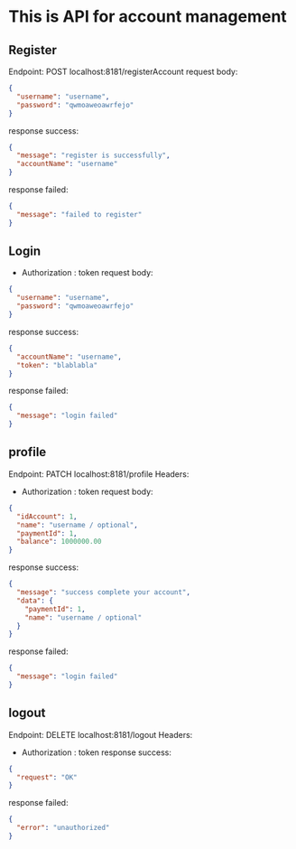 # This is API for account management

## Register
Endpoint: POST localhost:8181/registerAccount
request body:
```json
{
  "username": "username",
  "password": "qwmoaweoawrfejo"
}
```
response success:
```json
{
  "message": "register is successfully",
  "accountName": "username"
}
```
response failed:
```json
{
  "message": "failed to register"
}
```

## Login
- Authorization : token
request body:
```json
{
  "username": "username",
  "password": "qwmoaweoawrfejo"
}
```

response success:
```json
{
  "accountName": "username",
  "token": "blablabla"
}
```
response failed:
```json
{
  "message": "login failed"
}
```

## profile
Endpoint: PATCH localhost:8181/profile
Headers:
- Authorization : token
  request body:
```json
{
  "idAccount": 1,
  "name": "username / optional",
  "paymentId": 1,
  "balance": 1000000.00
}
```

response success:
```json
{
  "message": "success complete your account",
  "data": {
    "paymentId": 1,
    "name": "username / optional"
  }
}
```
response failed:
```json
{
  "message": "login failed"
}
```

## logout
Endpoint: DELETE localhost:8181/logout
Headers:
- Authorization : token
  response success:
```json
{
  "request": "OK"
}
```

response failed:
```json
{
  "error": "unauthorized"
}
```

